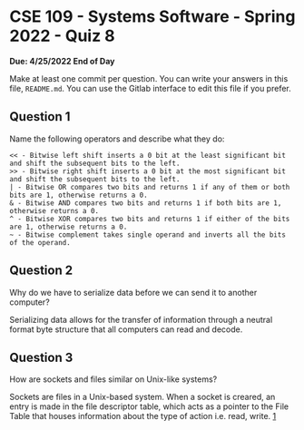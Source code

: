 # CSE 109 - Systems Software - Spring 2022 - Quiz 8

**Due: 4/25/2022 End of Day**

Make at least one commit per question. You can write your answers in this file, `README.md`. You can use the Gitlab interface to edit this file if you prefer.

## Question 1

Name the following operators and describe what they do:

```
<< - Bitwise left shift inserts a 0 bit at the least significant bit and shift the subsequent bits to the left.
>> - Bitwise right shift inserts a 0 bit at the most significant bit and shift the subsequent bits to the left.
| - Bitwise OR compares two bits and returns 1 if any of them or both bits are 1, otherwise returns a 0.
& - Bitwise AND compares two bits and returns 1 if both bits are 1, otherwise returns a 0.
^ - Bitwise XOR compares two bits and returns 1 if either of the bits are 1, otherwise returns a 0.
~ - Bitwise complement takes single operand and inverts all the bits of the operand.
```

## Question 2

Why do we have to serialize data before we can send it to another computer?

Serializing data allows for the transfer of information through a neutral format byte structure that all computers can read and decode.

## Question 3

How are sockets and files similar on Unix-like systems?

Sockets are files in a Unix-based system. When a socket is creared, an entry is made in the file descriptor table, which acts as a pointer to the File Table that houses information about the type of action i.e. read, write. [1](https://stackoverflow.com/questions/13378035/socket-and-file-descriptors)




